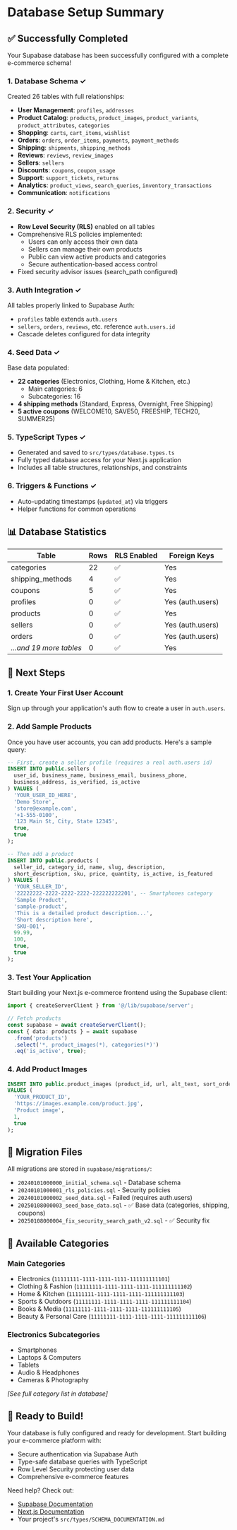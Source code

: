 # Database Setup Summary

## ✅ Successfully Completed

Your Supabase database has been successfully configured with a complete e-commerce schema!

### 1. **Database Schema** ✓
Created 26 tables with full relationships:
- **User Management**: `profiles`, `addresses`
- **Product Catalog**: `products`, `product_images`, `product_variants`, `product_attributes`, `categories`
- **Shopping**: `carts`, `cart_items`, `wishlist`
- **Orders**: `orders`, `order_items`, `payments`, `payment_methods`
- **Shipping**: `shipments`, `shipping_methods`
- **Reviews**: `reviews`, `review_images`
- **Sellers**: `sellers`
- **Discounts**: `coupons`, `coupon_usage`
- **Support**: `support_tickets`, `returns`
- **Analytics**: `product_views`, `search_queries`, `inventory_transactions`
- **Communication**: `notifications`

### 2. **Security** ✓
- **Row Level Security (RLS)** enabled on all tables
- Comprehensive RLS policies implemented:
  - Users can only access their own data
  - Sellers can manage their own products
  - Public can view active products and categories
  - Secure authentication-based access control
- Fixed security advisor issues (search_path configured)

### 3. **Auth Integration** ✓
All tables properly linked to Supabase Auth:
- `profiles` table extends `auth.users`
- `sellers`, `orders`, `reviews`, etc. reference `auth.users.id`
- Cascade deletes configured for data integrity

### 4. **Seed Data** ✓
Base data populated:
- **22 categories** (Electronics, Clothing, Home & Kitchen, etc.)
  - Main categories: 6
  - Subcategories: 16
- **4 shipping methods** (Standard, Express, Overnight, Free Shipping)
- **5 active coupons** (WELCOME10, SAVE50, FREESHIP, TECH20, SUMMER25)

### 5. **TypeScript Types** ✓
- Generated and saved to `src/types/database.types.ts`
- Fully typed database access for your Next.js application
- Includes all table structures, relationships, and constraints

### 6. **Triggers & Functions** ✓
- Auto-updating timestamps (`updated_at`) via triggers
- Helper functions for common operations

## 📊 Database Statistics

| Table | Rows | RLS Enabled | Foreign Keys |
|-------|------|-------------|--------------|
| categories | 22 | ✅ | Yes |
| shipping_methods | 4 | ✅ | Yes |
| coupons | 5 | ✅ | Yes |
| profiles | 0 | ✅ | Yes (auth.users) |
| products | 0 | ✅ | Yes |
| sellers | 0 | ✅ | Yes (auth.users) |
| orders | 0 | ✅ | Yes (auth.users) |
| _...and 19 more tables_ | 0 | ✅ | Yes |

## 🚀 Next Steps

### 1. **Create Your First User Account**
Sign up through your application's auth flow to create a user in `auth.users`.

### 2. **Add Sample Products**
Once you have user accounts, you can add products. Here's a sample query:

```sql
-- First, create a seller profile (requires a real auth.users id)
INSERT INTO public.sellers (
  user_id, business_name, business_email, business_phone,
  business_address, is_verified, is_active
) VALUES (
  'YOUR_USER_ID_HERE',
  'Demo Store',
  'store@example.com',
  '+1-555-0100',
  '123 Main St, City, State 12345',
  true,
  true
);

-- Then add a product
INSERT INTO public.products (
  seller_id, category_id, name, slug, description,
  short_description, sku, price, quantity, is_active, is_featured
) VALUES (
  'YOUR_SELLER_ID',
  '22222222-2222-2222-2222-222222222201', -- Smartphones category
  'Sample Product',
  'sample-product',
  'This is a detailed product description...',
  'Short description here',
  'SKU-001',
  99.99,
  100,
  true,
  true
);
```

### 3. **Test Your Application**
Start building your Next.js e-commerce frontend using the Supabase client:

```typescript
import { createServerClient } from '@/lib/supabase/server';

// Fetch products
const supabase = await createServerClient();
const { data: products } = await supabase
  .from('products')
  .select('*, product_images(*), categories(*)')
  .eq('is_active', true);
```

### 4. **Add Product Images**
```sql
INSERT INTO public.product_images (product_id, url, alt_text, sort_order, is_primary)
VALUES (
  'YOUR_PRODUCT_ID',
  'https://images.example.com/product.jpg',
  'Product image',
  1,
  true
);
```

## 📁 Migration Files

All migrations are stored in `supabase/migrations/`:
- `20240101000000_initial_schema.sql` - Database schema
- `20240101000001_rls_policies.sql` - Security policies
- `20240101000002_seed_data.sql` - Failed (requires auth.users)
- `20250108000003_seed_base_data.sql` - ✅ Base data (categories, shipping, coupons)
- `20250108000004_fix_security_search_path_v2.sql` - ✅ Security fix

## 🔧 Available Categories

### Main Categories
- Electronics (`11111111-1111-1111-1111-111111111101`)
- Clothing & Fashion (`11111111-1111-1111-1111-111111111102`)
- Home & Kitchen (`11111111-1111-1111-1111-111111111103`)
- Sports & Outdoors (`11111111-1111-1111-1111-111111111104`)
- Books & Media (`11111111-1111-1111-1111-111111111105`)
- Beauty & Personal Care (`11111111-1111-1111-1111-111111111106`)

### Electronics Subcategories
- Smartphones
- Laptops & Computers
- Tablets
- Audio & Headphones
- Cameras & Photography

_[See full category list in database]_

## 🎉 Ready to Build!

Your database is fully configured and ready for development. Start building your e-commerce platform with:
- Secure authentication via Supabase Auth
- Type-safe database queries with TypeScript
- Row Level Security protecting user data
- Comprehensive e-commerce features

Need help? Check out:
- [Supabase Documentation](https://supabase.com/docs)
- [Next.js Documentation](https://nextjs.org/docs)
- Your project's `src/types/SCHEMA_DOCUMENTATION.md`


